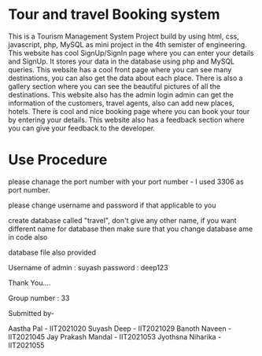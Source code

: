 # Tour and travel Booking system

This is a Tourism Management System Project build by using html, css, javascript, php, MySQL as mini project in the 4th semister of engineering.
This website has cool SignUp/SignIn page where you can enter your details and SignUp.
It stores your data in the database using php and MySQL queries.
This website has a cool front page where you can see many destinations, you can also get the data about each place.
There is also a gallery section where you can see the beautiful pictures of all the destinations.
This website also has the admin login admin can get the information of the customers, travel agents, also can add new places, hotels.
There is cool and nice booking page where you can book your tour by entering your details.
This website also has a feedback section where you can give your feedback to the developer.

# Use Procedure

please chanage the port number with your port number - I used 3306 as port number.

please change username and password if that applicable to you

create database called "travel", don't give any other name,
if you want different name for database then make sure that you change database ame in code also

database file also provided

Username of admin : suyash
password : deep123

Thank You....

Group number : 33

Submitted by-

Aastha Pal - IIT2021020
Suyash Deep - IIT2021029
Banoth Naveen - IIT2021045
Jay Prakash Mandal - IIT2021053
Jyothsna Niharika - IIT2021055

